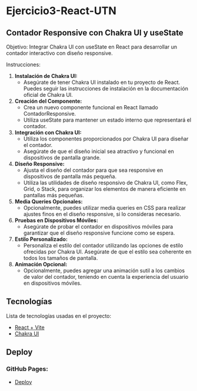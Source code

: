 # Ejercicio3-React-UTN
## Contador Responsive con Chakra UI y useState

Objetivo: Integrar Chakra UI con useState en React para desarrollar un contador interactivo con diseño responsive.

Instrucciones:

1. **Instalación de Chakra UI:**
   * Asegúrate de tener Chakra UI instalado en tu proyecto de React. Puedes seguir las instrucciones de instalación en la documentación oficial de Chakra UI.
2. **Creación del Componente:**
   * Crea un nuevo componente funcional en React llamado ContadorResponsive.
   * Utiliza useState para mantener un estado interno que representará el contador.
3. **Integración con Chakra UI:**
   * Utiliza los componentes proporcionados por Chakra UI para diseñar el contador.
   * Asegúrate de que el diseño inicial sea atractivo y funcional en dispositivos de pantalla grande.
4. **Diseño Responsive:**
   * Ajusta el diseño del contador para que sea responsive en dispositivos de pantalla más pequeña.
   * Utiliza las utilidades de diseño responsivo de Chakra UI, como Flex, Grid, o Stack, para organizar los elementos de manera eficiente en pantallas más pequeñas.
5. **Media Queries Opcionales:**
   * Opcionalmente, puedes utilizar media queries en CSS para realizar ajustes finos en el diseño responsive, si lo consideras necesario.
6. **Pruebas en Dispositivos Móviles:**
   * Asegúrate de probar el contador en dispositivos móviles para garantizar que el diseño responsive funcione como se espera.
7. **Estilo Personalizado:**
   * Personaliza el estilo del contador utilizando las opciones de estilo ofrecidas por Chakra UI. Asegúrate de que el estilo sea coherente en todos los tamaños de pantalla.
8. **Animación Opcional:**
   * Opcionalmente, puedes agregar una animación sutil a los cambios de valor del contador, teniendo en cuenta la experiencia del usuario en dispositivos móviles.

## Tecnologías

Lista de tecnologías usadas en el proyecto:
* [React + Vite](https://vitejs.dev/)
* [Chakra UI](https://chakra-ui.com/)

## Deploy 

### GitHub Pages:
* [Deploy](https://contadorgalindezcasas.netlify.app/)
